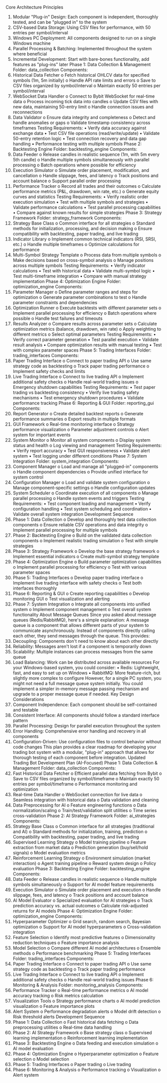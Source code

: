 Core Architecture Principles 
1.	Modular "Plug-in" Design: Each component is independent, thoroughly tested, and can be "plugged in" to the system
2.	CSV-based Data Storage: Using CSV files for performance, with 50 entries per symbol/interval
3.	Windows PC Deployment: All components designed to run on a single Windows machine
4.	Parallel Processing & Batching: Implemented throughout the system where beneficial
5.	Incremental Development: Start with bare-bones functionality, add features as "plug-ins" later
Phase 1: Data Collection & Management 
Folder: data_collection 
Components: 
1.	Historical Data Fetcher 
o	Fetch historical OHLCV data for specified symbols (1m, 5m initially)
o	Handle API rate limits and errors
o	Save to CSV files organized by symbol/interval
o	Maintain exactly 50 entries per symbol/interval
2.	WebSocket Data Handler 
o	Connect to Bybit WebSocket for real-time data
o	Process incoming tick data into candles
o	Update CSV files with new data, maintaining 50-entry limit
o	Handle connection issues and reconnections
3.	Data Validator 
o	Ensure data integrity and completeness
o	Detect and handle anomalies or gaps
o	Validate timestamp consistency across timeframes
Testing Requirements: 
•	Verify data accuracy against exchange data
•	Test CSV file operations (read/write/update)
•	Validate 50-entry retention logic
•	Test connection recovery and data gap handling
•	Performance testing with multiple symbols
Phase 2: Backtesting Engine 
Folder: backtesting_engine 
Components: 
1.	Data Feeder 
o	Release candles in realistic sequence (1m, with 5m every 5th candle)
o	Handle multiple symbols simultaneously with parallel processing
o	Batch operations where possible for efficiency
2.	Execution Simulator 
o	Simulate order placement, modification, and cancellation
o	Handle slippage, fees, and latency
o	Track positions and account balance
o	Support parallel order processing
3.	Performance Tracker 
o	Record all trades and their outcomes
o	Calculate performance metrics (P&L, drawdown, win rate, etc.)
o	Generate equity curves and statistics
Testing Requirements: 
•	Verify realistic order execution simulation
•	Test with multiple symbols and strategies
•	Validate performance calculations
•	Test parallel processing capabilities
•	Compare against known results for simple strategies
Phase 3: Strategy Framework 
Folder: strategy_framework 
Components: 
1.	Strategy Base Class 
o	Common interface for all strategies
o	Standard methods for initialization, processing, and decision making
o	Ensure compatibility with backtesting, paper trading, and live trading
2.	Indicator Library 
o	Implement common technical indicators (RSI, SRSI, etc.)
o	Handle multiple timeframes
o	Optimize calculations for performance
3.	Multi-Symbol Strategy Template 
o	Process data from multiple symbols
o	Make decisions based on cross-symbol analysis
o	Manage positions across multiple symbols
Testing Requirements: 
•	Verify indicator calculations
•	Test with historical data
•	Validate multi-symbol logic
•	Test multi-timeframe integration
•	Compare with manual strategy implementation
Phase 4: Optimization Engine 
Folder: optimization_engine 
Components: 
1.	Parameter Manager 
o	Define parameter ranges and steps for optimization
o	Generate parameter combinations to test
o	Handle parameter constraints and dependencies
2.	Optimization Runner 
o	Execute backtests with different parameter sets
o	Implement parallel processing for efficiency
o	Batch operations where possible
o	Handle test failures and timeouts
3.	Results Analyzer 
o	Compare results across parameter sets
o	Calculate optimization metrics (balance, drawdown, win rate)
o	Apply weighting to different metrics
o	Select optimal parameters
Testing Requirements: 
•	Verify correct parameter generation
•	Test parallel execution
•	Validate result analysis
•	Compare optimization results with manual testing
•	Test with complex parameter spaces
Phase 5: Trading Interfaces 
Folder: trading_interfaces 
Components: 
1.	Paper Trading Interface 
o	Connect to paper trading API
o	Use same strategy code as backtesting
o	Track paper trading performance
o	Implement safety checks and limits
2.	Live Trading Interface 
o	Connect to live trading API
o	Implement additional safety checks
o	Handle real-world trading issues
o	Emergency shutdown capabilities
Testing Requirements: 
•	Test paper trading vs backtesting consistency
•	Verify live trading safety mechanisms
•	Test emergency shutdown procedures
•	Validate performance tracking
Phase 6: Reporting & GUI 
Folder: reporting_gui 
Components: 
1.	Report Generator 
o	Create detailed backtest reports
o	Generate performance summaries
o	Export results in multiple formats
2.	GUI Framework 
o	Real-time monitoring interface
o	Strategy performance visualization
o	Parameter adjustment controls
o	Alert system for important events
3.	System Monitor 
o	Monitor all system components
o	Display system status and health
o	Log viewing and management
Testing Requirements: 
•	Verify report accuracy
•	Test GUI responsiveness
•	Validate alert system
•	Test logging under different conditions
Phase 7: System Integration 
Folder: system_integration 
Components: 
1.	Component Manager 
o	Load and manage all "plugged-in" components
o	Handle component dependencies
o	Provide unified interface for system control
2.	Configuration Manager 
o	Load and validate system configuration
o	Manage component-specific settings
o	Handle configuration updates
3.	System Scheduler 
o	Coordinate execution of all components
o	Manage parallel processing
o	Handle system events and triggers
Testing Requirements: 
•	Test component loading and management
•	Verify configuration handling
•	Test system scheduling and coordination
•	Validate overall system integration
Development Sequence 
1.	Phase 1: Data Collection 
o	Develop and thoroughly test data collection components
o	Ensure reliable CSV operations and data integrity
o	Implement parallel processing for multiple symbols
2.	Phase 2: Backtesting Engine 
o	Build on the validated data collection components
o	Implement realistic trading simulation
o	Test with simple strategies
3.	Phase 3: Strategy Framework 
o	Develop the base strategy framework
o	Implement essential indicators
o	Create multi-symbol strategy template
4.	Phase 4: Optimization Engine 
o	Build parameter optimization capabilities
o	Implement parallel processing for efficiency
o	Test with various parameter spaces
5.	Phase 5: Trading Interfaces 
o	Develop paper trading interface
o	Implement live trading interface with safety checks
o	Test both interfaces thoroughly
6.	Phase 6: Reporting & GUI 
o	Create reporting capabilities
o	Develop monitoring GUI
o	Test visualization and alerting
7.	Phase 7: System Integration 
o	Integrate all components into unified system
o	Implement component management
o	Test overall system functionality
About Message Queues 
Since you asked about message queues (Redis/RabbitMQ), here's a simple explanation: 
A message queue is a component that allows different parts of your system to communicate asynchronously. Instead of components directly calling each other, they send messages through the queue. This provides: 
1.	Decoupling: Components don't need to know about each other directly
2.	Reliability: Messages aren't lost if a component is temporarily down
3.	Scalability: Multiple instances can process messages from the same queue
4.	Load Balancing: Work can be distributed across available resources
For your Windows-based system, you could consider: 
•	Redis: Lightweight, fast, and easy to set up on Windows
•	RabbitMQ: More feature-rich, but slightly more complex to configure
However, for a single PC system, you might not need a full message queue system initially. You could implement a simpler in-memory message passing mechanism and upgrade to a proper message queue if needed. 
Key Design Considerations 
1.	Component Independence: Each component should be self-contained and testable
2.	Consistent Interface: All components should follow a standard interface pattern
3.	Parallel Processing: Design for parallel execution throughout the system
4.	Error Handling: Comprehensive error handling and recovery in all components
5.	Configuration-Driven: Use configuration files to control behavior without code changes
This plan provides a clear roadmap for developing your trading bot system with a modular, "plug-in" approach that allows for thorough testing of each component before integration.
Updated Trading Bot Development Plan (AI-Focused) 
Phase 1: Data Collection & Management 
Folder: data_collection 
Components: 
1.	Fast Historical Data Fetcher 
o	Efficient parallel data fetching from Bybit
o	Save to CSV files organized by symbol/timeframe
o	Maintain exactly 50 entries per symbol/timeframe
o	Performance monitoring and optimization
2.	Real-time Data Handler 
o	WebSocket connection for live data
o	Seamless integration with historical data
o	Data validation and cleaning
3.	Data Preprocessing for AI 
o	Feature engineering functions
o	Data normalization/scaling
o	Train/test/validation split utilities
o	Time series cross-validation
Phase 2: AI Strategy Framework 
Folder: ai_strategies 
Components: 
1.	Strategy Base Class 
o	Common interface for all strategies (traditional and AI)
o	Standard methods for initialization, training, prediction
o	Compatibility with backtesting, paper trading, and live trading
2.	Supervised Learning Strategy 
o	Model training pipeline
o	Feature extraction from market data
o	Prediction generation (buy/sell/hold signals)
o	Model evaluation metrics
3.	Reinforcement Learning Strategy 
o	Environment simulation (market interaction)
o	Agent training pipeline
o	Reward system design
o	Policy evaluation
Phase 3: Backtesting Engine 
Folder: backtesting_engine 
Components: 
1.	Data Feeder 
o	Release candles in realistic sequence
o	Handle multiple symbols simultaneously
o	Support for AI model feature requirements
2.	Execution Simulator 
o	Simulate order placement and execution
o	Handle slippage, fees, and latency
o	Track positions and account balance
3.	AI Model Evaluator 
o	Specialized evaluation for AI strategies
o	Track prediction accuracy vs. actual outcomes
o	Calculate risk-adjusted returns for AI models
Phase 4: Optimization Engine 
Folder: optimization_engine 
Components: 
1.	Hyperparameter Optimizer 
o	Grid search, random search, Bayesian optimization
o	Support for AI model hyperparameters
o	Cross-validation integration
2.	Feature Selection 
o	Identify most predictive features
o	Dimensionality reduction techniques
o	Feature importance analysis
3.	Model Selection 
o	Compare different AI model architectures
o	Ensemble methods
o	Performance benchmarking
Phase 5: Trading Interfaces 
Folder: trading_interfaces 
Components: 
1.	Paper Trading Interface 
o	Connect to paper trading API
o	Use same strategy code as backtesting
o	Track paper trading performance
2.	Live Trading Interface 
o	Connect to live trading API
o	Implement additional safety checks
o	Handle real-world trading issues
Phase 6: Monitoring & Analysis 
Folder: monitoring_analysis 
Components: 
1.	Performance Tracker 
o	Real-time performance metrics
o	AI model accuracy tracking
o	Risk metrics calculation
2.	Visualization Tools 
o	Strategy performance charts
o	AI model prediction visualization
o	Feature importance plots
3.	Alert System 
o	Performance degradation alerts
o	Model drift detection
o	Risk threshold alerts
Development Sequence 
1.	Phase 1: Data Collection 
o	Fast historical data fetching
o	Data preprocessing utilities
o	Real-time data handling
2.	Phase 2: AI Strategy Framework 
o	Base strategy class
o	Supervised learning implementation
o	Reinforcement learning implementation
3.	Phase 3: Backtesting Engine 
o	Data feeding and execution simulation
o	AI model evaluation
4.	Phase 4: Optimization Engine 
o	Hyperparameter optimization
o	Feature selection
o	Model selection
5.	Phase 5: Trading Interfaces 
o	Paper trading
o	Live trading
6.	Phase 6: Monitoring & Analysis 
o	Performance tracking
o	Visualization
o	Alert system
